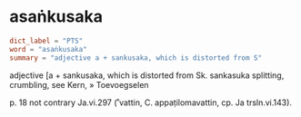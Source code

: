 # asaṅkusaka

``` toml
dict_label = "PTS"
word = "asaṅkusaka"
summary = "adjective a + sankusaka, which is distorted from S"
```

adjective [a \+ sankusaka, which is distorted from Sk. sankasuka splitting, crumbling, see Kern,
» Toevoegselen

 p. 18 not contrary Ja.vi.297 (˚vattin, C. appaṭilomavattin, cp. Ja trsln.vi.143).

